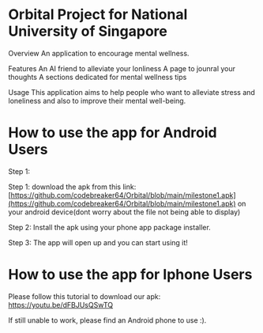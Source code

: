 # Orbital Project for National University of Singapore
 
Overview 
An application to encourage mental wellness.

Features
An AI friend to alleviate your lonliness
A page to jounral your thoughts
A sections dedicated for mental wellness tips

Usage
This application aims to help people who want to alleviate stress and loneliness and also to improve their mental well-being.

# How to use the app for Android Users
Step 1:

Step 1: download the apk from this link: [https://github.com/codebreaker64/Orbital/blob/main/milestone1.apk](https://github.com/codebreaker64/Orbital/blob/main/milestone1.apk) on your android device(dont worry about the file not being able to display)

Step 2: Install the apk using your phone app package installer.

Step 3: The app will open up and you can start using it!

# How to use the app for Iphone Users

Please follow this tutorial to download our apk: https://youtu.be/dFBJUsQSwTQ

If still unable to work, please find an Android phone to use :).


